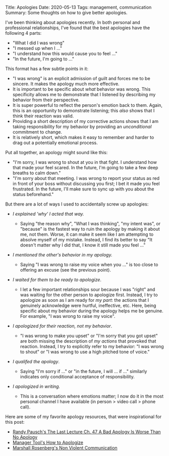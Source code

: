 Title: Apologies
Date: 2020-05-13
Tags: management, communication
Summary: Some thoughts on how to give better apologies.

I've been thinking about apologies recently. In both personal and
professional relationships, I've found that the best apologies have the
following 4 parts:

 - "What I did I was wrong"
 - "I messed up when I ..."
 - "I understand how this would cause you to feel ..."
 - "In the future, I'm going to ..."

This format has a few subtle points in it:

 - "I was wrong" is an explicit admission of guilt and forces me to be
   sincere. It makes the apology much more effective.
 - It is important to be specific about _what_ behavior was wrong. This
   specificity allows me to demonstrate that I listened by describing my
   behavior from their perspective. 
 - It is super powerful to reflect the person's emotion back to them. Again,
   this is an opportunity to demonstrate listening; this _also_ shows that I
   think their reaction was valid.
 - Providing a short description of my corrective actions shows
   that I am taking responsibility for my behavior by providing an
   _unconditional_ commitment to change.
 - It is relatively short, which makes it easy to remember and harder to drag
   out a potentially emotional process.

Put all together, an apology might sound like this:

 - "I'm sorry, I was wrong to shout at you in that fight. I understand how
   that made your feel scared. In the future, I'm going to take a few deep
   breaths to calm down."
 - "I'm sorry about that meeting. I was wrong to report your status as red in
   front of your boss without discussing you first; I bet it made you feel
   frustrated. In the future, I'll make sure to sync up with you about the
   status beforehand."

But there are a lot of ways I used to accidentally screw up apologies:

 - _I explained 'why' I acted that way._
 
     - Saying "the reason why", "What I was thinking", "my intent was", or "because"
       is the fastest way to ruin the apology by making it about me, not them.
       Worse, it can make it seem like I am attempting to absolve myself of
       my mistake. 
       Instead, I find its better to say "It doesn't matter why I did that, I
       know it still made you feel ..."

 - _I mentioned the other's behavior in my apology._ 
   
     - Saying "I was wrong
       to raise my voice when you ..." is too close to offering an excuse (see the
       previous point).

 - _I waited for them to be ready to apologize_. 
 
     - I let a few important
       relationships sour because I was "right" and was waiting for the other
       person to apologize first.
       Instead, I try to apologize as soon as I am ready for _my part_: the actions
       that I genuinely acknowledge were hurtful, ineffective, etc. Here, being
       specific about my behavior during the apology helps me be genuine. For
       example, "I was wrong to raise my voice".

 - _I apologized for their reaction, not my behavior_. 
 
     - "I was wrong to make you
       upset" or "I'm sorry that you got upset" are both missing the description
       of _my actions_ that provoked that reaction. Instead, I try to explicitly
       refer
       to my behavior: "I was wrong to shout" or "I was wrong to use a high
       pitched tone of voice."

 - _I qualifed the apology_. 
 
 
     - Saying "I'm sorry if ..." or "in the future, I
       will ... if ..." similarly indicates only conditional acceptance of responsibility.

 - _I apologized in writing._
 
     - This is a conversation where emotions
       matter; I now do it in the most personal channel I have available (in
       person > video call > phone call).

Here are some of my favorite apology resources, that were inspirational for
this post:

 - [Randy Pausch's The Last Lecture Ch. 47 A Bad Apology Is Worse Than No Apology]()
 - [Manager Tool's How to Apologize](https://www.manager-tools.com/2006/10/do-you-need-to-apologize)
 - [Marshall Rosenberg's Non Violent Communication](https://baynvc.org/basics-of-nonviolent-communication/)

